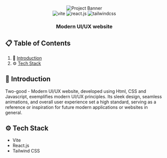 <div align="center">
  <br />
    <img src="https://i.ibb.co/r0h7f3h/Screenshot-387.png" alt="Project Banner">
  <br />

  <div>
    <img src="https://img.shields.io/badge/-Html-black?style=for-the-badge&logoColor=white&logo=vite&color=646CFF" alt="vite" />
    <img src="https://img.shields.io/badge/-CSS-black?style=for-the-badge&logoColor=white&logo=react&color=61DAFB" alt="react.js" />
    <img src="https://img.shields.io/badge/-Javascript-black?style=for-the-badge&logoColor=white&logo=tailwindcss&color=06B6D4" alt="tailwindcss" />
  </div>

  <h3 align="center">Modern UI/UX website</h3>
</div>

## 📋 <a name="table">Table of Contents</a>

1. 🤖 [Introduction](#introduction)
2. ⚙️ [Tech Stack](#tech-stack)

## <a name="introduction">🤖 Introduction</a>

Two-good - Modern UI/UX website, developed using Html, CSS and Javascript, exemplifies modern UI/UX principles. Its sleek design, seamless animations, and overall user experience set a high standard, serving as a reference or inspiration for future modern applications or websites in general.

## <a name="tech-stack">⚙️ Tech Stack</a>

- Vite
- React.js
- Tailwind CSS
